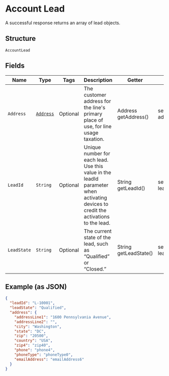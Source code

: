 
# Account Lead

A successful response returns an array of lead objects.

## Structure

`AccountLead`

## Fields

| Name | Type | Tags | Description | Getter | Setter |
|  --- | --- | --- | --- | --- | --- |
| `Address` | [`Address`](../../doc/models/address.md) | Optional | The customer address for the line's primary place of use, for line usage taxation. | Address getAddress() | setAddress(Address address) |
| `LeadId` | `String` | Optional | Unique number for each lead. Use this value in the leadId parameter when activating devices to credit the activations to the lead. | String getLeadId() | setLeadId(String leadId) |
| `LeadState` | `String` | Optional | The current state of the lead, such as “Qualified” or “Closed.” | String getLeadState() | setLeadState(String leadState) |

## Example (as JSON)

```json
{
  "leadId": "L-10001",
  "leadState": "Qualified",
  "address": {
    "addressLine1": "1600 Pennsylvania Avenue",
    "addressLine2": "",
    "city": "Washington",
    "state": "DC",
    "zip": "20500",
    "country": "USA",
    "zip4": "zip40",
    "phone": "phone4",
    "phoneType": "phoneType0",
    "emailAddress": "emailAddress6"
  }
}
```

